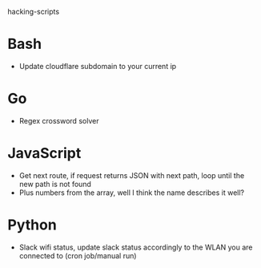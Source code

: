 hacking-scripts

# Bash
- Update cloudflare subdomain to your current ip

# Go
- Regex crossword solver

# JavaScript
- Get next route, if request returns JSON with next path, loop until the new path is not found
- Plus numbers from the array, well I think the name describes it well?

# Python
- Slack wifi status, update slack status accordingly to the WLAN you are connected to (cron job/manual run)